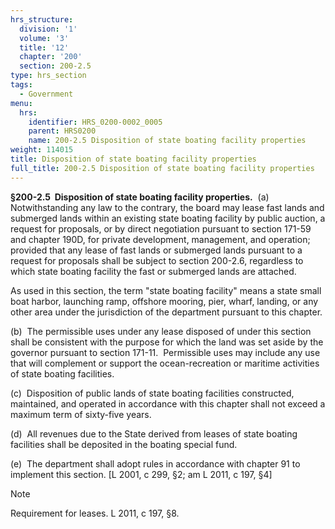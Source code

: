 ```yaml
---
hrs_structure:
  division: '1'
  volume: '3'
  title: '12'
  chapter: '200'
  section: 200-2.5
type: hrs_section
tags:
  - Government
menu:
  hrs:
    identifier: HRS_0200-0002_0005
    parent: HRS0200
    name: 200-2.5 Disposition of state boating facility properties
weight: 114015
title: Disposition of state boating facility properties
full_title: 200-2.5 Disposition of state boating facility properties
---
```

**§200-2.5  Disposition of state boating facility properties.**  (a)  Notwithstanding any law to the contrary, the board may lease fast lands and submerged lands within an existing state boating facility by public auction, a request for proposals, or by direct negotiation pursuant to section 171-59 and chapter 190D, for private development, management, and operation; provided that any lease of fast lands or submerged lands pursuant to a request for proposals shall be subject to section 200-2.6, regardless to which state boating facility the fast or submerged lands are attached.

As used in this section, the term "state boating facility" means a state small boat harbor, launching ramp, offshore mooring, pier, wharf, landing, or any other area under the jurisdiction of the department pursuant to this chapter.

(b)  The permissible uses under any lease disposed of under this section shall be consistent with the purpose for which the land was set aside by the governor pursuant to section 171-11.  Permissible uses may include any use that will complement or support the ocean-recreation or maritime activities of state boating facilities.

(c)  Disposition of public lands of state boating facilities constructed, maintained, and operated in accordance with this chapter shall not exceed a maximum term of sixty-five years.

(d)  All revenues due to the State derived from leases of state boating facilities shall be deposited in the boating special fund.

(e)  The department shall adopt rules in accordance with chapter 91 to implement this section. [L 2001, c 299, §2; am L 2011, c 197, §4]

Note

Requirement for leases. L 2011, c 197, §8.